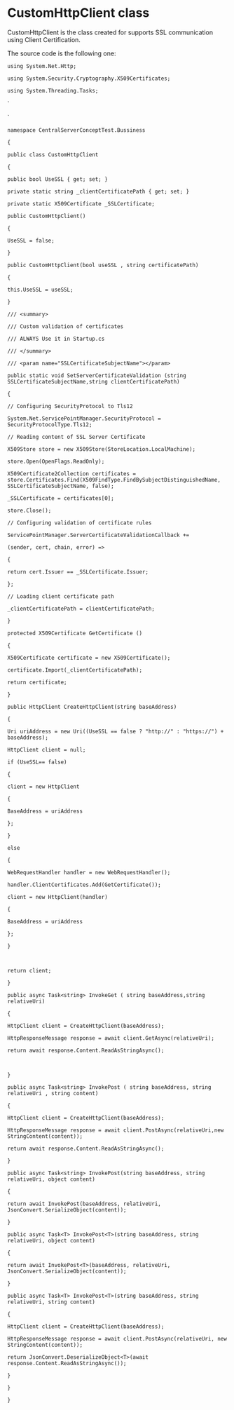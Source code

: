 # CustomHttpClient class

CustomHttpClient is the class created for supports SSL communication using Client Certification.

The source code is the following one:

`using System.Net.Http;`

`using System.Security.Cryptography.X509Certificates;`

`using System.Threading.Tasks;`

\`

\`

`namespace CentralServerConceptTest.Bussiness`

`{`

`public class CustomHttpClient`

`{`

`public bool UseSSL { get; set; }`

`private static string _clientCertificatePath { get; set; }`

`private static X509Certificate _SSLCertificate;`

`public CustomHttpClient()`

`{`

`UseSSL = false;`

`}`

`public CustomHttpClient(bool useSSL , string certificatePath)`

`{`

`this.UseSSL = useSSL;`

`}`

`/// <summary>`

`/// Custom validation of certificates`

`/// ALWAYS Use it in Startup.cs`

`/// </summary>`

`/// <param name="SSLCertificateSubjectName"></param>`

`public static void SetServerCertificateValidation (string SSLCertificateSubjectName,string clientCertificatePath)`

`{`

`// Configuring SecurityProtocol to Tls12`

`System.Net.ServicePointManager.SecurityProtocol = SecurityProtocolType.Tls12;`

`// Reading content of SSL Server Certificate`

`X509Store store = new X509Store(StoreLocation.LocalMachine);`

`store.Open(OpenFlags.ReadOnly);`

`X509Certificate2Collection certificates = store.Certificates.Find(X509FindType.FindBySubjectDistinguishedName, SSLCertificateSubjectName, false);`

`_SSLCertificate = certificates[0];`

`store.Close();`

`// Configuring validation of certificate rules`

`ServicePointManager.ServerCertificateValidationCallback +=`

`(sender, cert, chain, error) =>`

`{`

`return cert.Issuer == _SSLCertificate.Issuer;`

`};`

`// Loading client certificate path`

`_clientCertificatePath = clientCertificatePath;`

`}`

`protected X509Certificate GetCertificate ()`

`{`

`X509Certificate certificate = new X509Certificate();`

`certificate.Import(_clientCertificatePath);`

`return certificate;`

`}`

`public HttpClient CreateHttpClient(string baseAddress)`

`{`

`Uri uriAddress = new Uri((UseSSL == false ? "http://" : "https://") + baseAddress);`

`HttpClient client = null;`

`if (UseSSL== false)`

`{`

`client = new HttpClient`

`{`

`BaseAddress = uriAddress`

`};`

`}`

`else`

`{`

`WebRequestHandler handler = new WebRequestHandler();`

`handler.ClientCertificates.Add(GetCertificate());`

`client = new HttpClient(handler)`

`{`

`BaseAddress = uriAddress`

`};`

`}`

`  
`

`return client;`

`}`

`public async Task<string> InvokeGet ( string baseAddress,string relativeUri)`

`{`

`HttpClient client = CreateHttpClient(baseAddress);`

`HttpResponseMessage response = await client.GetAsync(relativeUri);`

`return await response.Content.ReadAsStringAsync();`

`  
`

`}`

`public async Task<string> InvokePost ( string baseAddress, string relativeUri , string content)`

`{`

`HttpClient client = CreateHttpClient(baseAddress);`

`HttpResponseMessage response = await client.PostAsync(relativeUri,new StringContent(content));`

`return await response.Content.ReadAsStringAsync();`

`}`

`public async Task<string> InvokePost(string baseAddress, string relativeUri, object content)`

`{`

`return await InvokePost(baseAddress, relativeUri, JsonConvert.SerializeObject(content));`

`}`

`public async Task<T> InvokePost<T>(string baseAddress, string relativeUri, object content)`

`{`

`return await InvokePost<T>(baseAddress, relativeUri, JsonConvert.SerializeObject(content));`

`}`

`public async Task<T> InvokePost<T>(string baseAddress, string relativeUri, string content)`

`{`

`HttpClient client = CreateHttpClient(baseAddress);`

`HttpResponseMessage response = await client.PostAsync(relativeUri, new StringContent(content));`

`return JsonConvert.DeserializeObject<T>(await response.Content.ReadAsStringAsync());`

`}`

`}`

`}`

